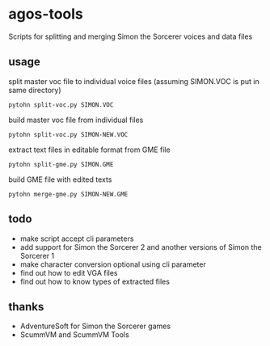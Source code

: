 # agos-tools
Scripts for splitting and merging Simon the Sorcerer voices and data files

## usage

split master voc file to individual voice files (assuming SIMON.VOC is put in same directory)
```
pytohn split-voc.py SIMON.VOC
```

build master voc file from individual files
```
pytohn split-voc.py SIMON-NEW.VOC
```

extract text files in editable format from GME file
```
pytohn split-gme.py SIMON.GME
```

build GME file with edited texts
```
pytohn merge-gme.py SIMON-NEW.GME
```

## todo
* make script accept cli parameters
* add support for Simon the Sorcerer 2 and another versions of Simon the Sorcerer 1
* make character conversion optional using cli parameter
* find out how to edit VGA files
* find out how to know types of extracted files

## thanks
* AdventureSoft for Simon the Sorcerer games
* ScummVM and ScummVM Tools

